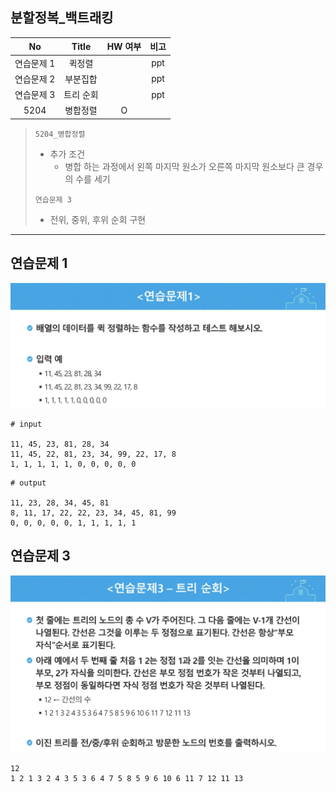 ## 분할정복_백트래킹

|     No     |   Title   | HW 여부 | 비고 |
| :--------: | :-------: | :-----: | :--: |
| 연습문제 1 |  퀵정렬   |         | ppt  |
| 연습문제 2 | 부분집합  |         | ppt  |
| 연습문제 3 | 트리 순회 |         | ppt  |
|    5204    | 병합정렬  |    O    |      |

> `5204_병합정렬`
>
> - 추가 조건
>   - 병합 하는 과정에서 왼쪽 마지막 원소가 오른쪽 마지막 원소보다 큰 경우의 수를 세기
>
> `연습문제 3`
>
> - 전위, 중위, 후위 순회 구현



---



## 연습문제 1

![Untitled](0330_분할정복_백트래킹.assets/Untitled.png)

```
# input

11, 45, 23, 81, 28, 34
11, 45, 22, 81, 23, 34, 99, 22, 17, 8
1, 1, 1, 1, 1, 0, 0, 0, 0, 0
```

```
# output

11, 23, 28, 34, 45, 81
8, 11, 17, 22, 22, 23, 34, 45, 81, 99
0, 0, 0, 0, 0, 1, 1, 1, 1, 1
```



## 연습문제 3

![1](0330_분할정복_백트래킹.assets/1.png)

```
12
1 2 1 3 2 4 3 5 3 6 4 7 5 8 5 9 6 10 6 11 7 12 11 13
```

```
```


